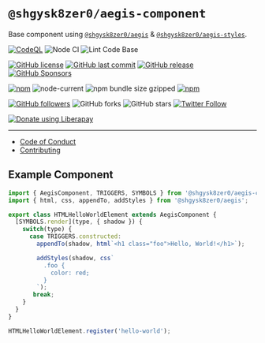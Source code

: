 # `@shgysk8zer0/aegis-component`

Base component using [`@shgysk8zer0/aegis`](https://github.com/shgysk8zer0/aegis)
& [`@shgysk8zer0/aegis-styles`](https://github.com/shgysk8zer0/aegis-styles).

[![CodeQL](https://github.com/shgysk8zer0/aegis-component/actions/workflows/codeql-analysis.yml/badge.svg)](https://github.com/shgysk8zer0/aegis-component/actions/workflows/codeql-analysis.yml)
![Node CI](https://github.com/shgysk8zer0/aegis-component/workflows/Node%20CI/badge.svg)
![Lint Code Base](https://github.com/shgysk8zer0/aegis-component/workflows/Lint%20Code%20Base/badge.svg)

[![GitHub license](https://img.shields.io/github/license/shgysk8zer0/aegis-component.svg)](https://github.com/shgysk8zer0/aegis-component/blob/master/LICENSE)
[![GitHub last commit](https://img.shields.io/github/last-commit/shgysk8zer0/aegis-component.svg)](https://github.com/shgysk8zer0/aegis-component/commits/master)
[![GitHub release](https://img.shields.io/github/release/shgysk8zer0/aegis-component?logo=github)](https://github.com/shgysk8zer0/aegis-component/releases)
[![GitHub Sponsors](https://img.shields.io/github/sponsors/shgysk8zer0?logo=github)](https://github.com/sponsors/shgysk8zer0)

[![npm](https://img.shields.io/npm/v/@shgysk8zer0/aegis-component)](https://www.npmjs.com/package/@shgysk8zer0/aegis-component)
![node-current](https://img.shields.io/node/v/@shgysk8zer0/aegis-component)
![npm bundle size gzipped](https://img.shields.io/bundlephobia/minzip/@shgysk8zer0/aegis-component)
[![npm](https://img.shields.io/npm/dw/@shgysk8zer0/aegis-component?logo=npm)](https://www.npmjs.com/package/@shgysk8zer0/aegis-component)

[![GitHub followers](https://img.shields.io/github/followers/shgysk8zer0.svg?style=social)](https://github.com/shgysk8zer0)
![GitHub forks](https://img.shields.io/github/forks/shgysk8zer0/aegis-component.svg?style=social)
![GitHub stars](https://img.shields.io/github/stars/shgysk8zer0/aegis-component.svg?style=social)
[![Twitter Follow](https://img.shields.io/twitter/follow/shgysk8zer0.svg?style=social)](https://twitter.com/shgysk8zer0)

[![Donate using Liberapay](https://img.shields.io/liberapay/receives/shgysk8zer0.svg?logo=liberapay)](https://liberapay.com/shgysk8zer0/donate "Donate using Liberapay")
- - -

- [Code of Conduct](./.github/CODE_OF_CONDUCT.md)
- [Contributing](./.github/CONTRIBUTING.md)
<!-- - [Security Policy](./.github/SECURITY.md) -->

## Example Component

```js
import { AegisComponent, TRIGGERS, SYMBOLS } from '@shgysk8zer0/aegis-component';
import { html, css, appendTo, addStyles } from '@shgysk8zer0/aegis';

export class HTMLHelloWorldElement extends AegisComponent {
  [SYMBOLS.render](type, { shadow }) {
    switch(type) {
      case TRIGGERS.constructed:
        appendTo(shadow, html`<h1 class="foo">Hello, World!</h1>`);

        addStyles(shadow, css`
          .foo {
            color: red;
          }
        `);
       break;
    }
  }
}

HTMLHelloWorldElement.register('hello-world');
```
